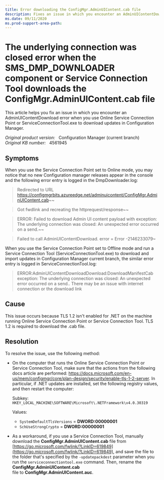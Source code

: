 ```yaml
---
title: Error downloading the ConfigMgr.AdminUIContent.cab file
description: Fixes an issue in which you encounter an AdminUIContentDownload error when you download updates for Configuration Manager either via Online Service Connection Point or ServiceConnectionTool.exe.
ms.date: 09/11/2020
ms.prod-support-area-path:
---
```

# The underlying connection was closed error when the SMS_DMP_DOWNLOADER component or Service Connection Tool downloads the ConfigMgr.AdminUIContent.cab file

This article helps you fix an issue in which you encounter an AdminUIContentDownload error when you use Online Service Connection Point or ServiceConnectionTool.exe to download updates in Configuration Manager.

_Original product version:_ &nbsp; Configuration Manager (current branch)  
_Original KB number:_ &nbsp; 4561945

## Symptoms

When you use the Service Connection Point set to Online mode, you may notice that no new Configuration manager releases appear in the console and the following error entry is logged in the DmpDownloader.log:

>Redirected to URL https://configmgrbits.azureedge.net/adminuicontent/ConfigMgr.AdminUIContent.cab~~

>Got fwdlink and recreating the httprequest/response~~

>ERROR: Failed to download Admin UI content payload with exception: The underlying connection was closed: An unexpected error occurred on a send.~~

>Failed to call AdminUIContentDownload. error = Error -2146233079~

When you use the Service Connection Point set to Offline mode and run a Service Connection Tool (ServiceConnectionTool.exe) to download and import updates in Configuration Manager current branch, the similar error entry is logged in ServiceConnectionTool.log:

> ERROR:AdminUIContentDownloadDownload:DownloadManifestCab exception: The underlying connection was closed: An unexpected error occurred on a send.. There may be an issue with internet connection or the download link

## Cause

This issue occurs because TLS 1.2 isn't enabled for .NET on the machine running Online Service Connection Point or Service Connection Tool. TLS 1.2 is required to download the .cab file.

## Resolution

To resolve the issue, use the following method:

- On the computer that runs the Online Service Connection Point or Service Connection Tool, make sure that the actions from the following docs article are performed: https://docs.microsoft.com/en-us/mem/configmgr/core/plan-design/security/enable-tls-1-2-server. In particular, if .NET updates are installed, set the following registry values, and then restart the computer:

  Subkey: `HKEY_LOCAL_MACHINE\SOFTWARE\Microsoft\.NETFramework\v4.0.30319`

  Values:

  - `SystemDefaultTlsVersions` = **DWORD:00000001**  
  - `SchUseStrongCrypto` = **DWORD:00000001**

- As a workaround, if you use a Service Connection Tool, manually download the **ConfigMgr.AdminUIContent.cab** file from [https://go.microsoft.com/fwlink/?LinkID=619849](https://go.microsoft.com/fwlink/?LinkID=619849), and save the file to the folder that's specified by the `-updatepackdest` parameter when you run the `serviceconnectiontool.exe` command. Then, rename the **ConfigMgr.AdminUIContent.cab** file to **ConfigMgr.AdminUIContent.auc**.


